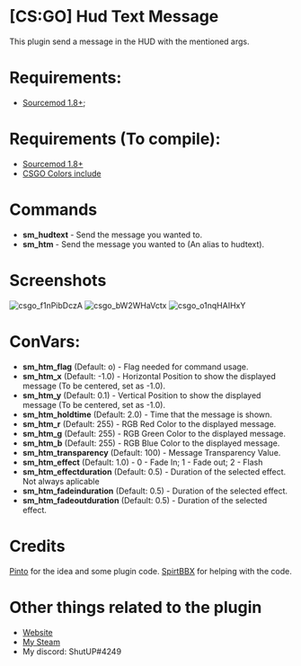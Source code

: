 # [CS:GO] Hud Text Message

This plugin send a message in the HUD with the mentioned args.

# Requirements:

- [Sourcemod 1.8+](https://www.sourcemod.net/);

# Requirements (To compile):

- [Sourcemod 1.8+](https://sourcemod.net)
- [CSGO Colors include](https://github.com/Maxximou5/csgo-playertrails/blob/master/scripting/include/csgocolors.inc)

# Commands

- **sm_hudtext** - Send the message you wanted to.
- **sm_htm** - Send the message you wanted to (An alias to hudtext).

# Screenshots

![csgo_f1nPibDczA](https://user-images.githubusercontent.com/41197101/62725129-706bd600-ba0c-11e9-9702-4c48425ccdb5.jpg)
![csgo_bW2WHaVctx](https://user-images.githubusercontent.com/41197101/62725133-7497f380-ba0c-11e9-977a-0b1db0c4d34a.jpg)
![csgo_o1nqHAIHxY](https://user-images.githubusercontent.com/41197101/62725140-7bbf0180-ba0c-11e9-83ec-e4c8ef8cb8d6.png)

# ConVars:

- **sm_htm_flag** (Default: o) - Flag needed for command usage.
- **sm_htm_x** (Default: -1.0) - Horizontal Position to show the displayed message (To be centered, set as -1.0).
- **sm_htm_y** (Default: 0.1) - Vertical Position to show the displayed message (To be centered, set as -1.0).
- **sm_htm_holdtime** (Default: 2.0) - Time that the message is shown.
- **sm_htm_r** (Default: 255) - RGB Red Color to the displayed message.
- **sm_htm_g** (Default: 255) - RGB Green Color to the displayed message.
- **sm_htm_b** (Default: 255) - RGB Blue Color to the displayed message.
- **sm_htm_transparency** (Default: 100) - Message Transparency Value.
- **sm_htm_effect** (Default: 1.0) - 0 - Fade In; 1 - Fade out; 2 - Flash
- **sm_htm_effectduration** (Default: 0.5) - Duration of the selected effect. Not always aplicable
- **sm_htm_fadeinduration** (Default: 0.5) - Duration of the selected effect.
- **sm_htm_fadeoutduration** (Default: 0.5) - Duration of the selected effect.

# Credits
[Pinto](https://steamcommunity.com/profiles/76561198348227823/) for the idea and some plugin code.
[SpirtBBX](https://steamcommunity.com/profiles/76561198799136845/) for helping with the code.

# Other things related to the plugin

- [Website](https://shutap.cf)
- [My Steam](https://steamcommunity.com/id/ShutAP1337)
- My discord: ShutUP#4249
